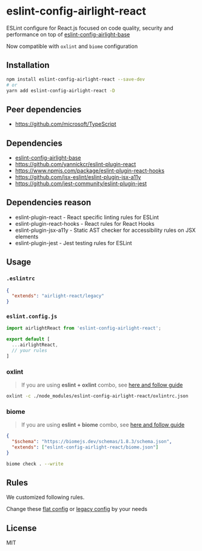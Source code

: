 # eslint-config-airlight-react

ESLint configure for React.js focused on code quality, security and performance on top of [eslint-config-airlight-base](../eslint-config-base)

Now compatible with `oxlint` and `biome` configuration

## Installation

```bash
npm install eslint-config-airlight-react --save-dev
# or
yarn add eslint-config-airlight-react -D
```

## Peer dependencies

- <https://github.com/microsoft/TypeScript>

## Dependencies

- [eslint-config-airlight-base](../eslint-config-base)
- <https://github.com/yannickcr/eslint-plugin-react>
- <https://www.npmjs.com/package/eslint-plugin-react-hooks>
- <https://github.com/jsx-eslint/eslint-plugin-jsx-a11y>
- <https://github.com/jest-community/eslint-plugin-jest>

## Dependencies reason

- eslint-plugin-react - React specific linting rules for ESLint
- eslint-plugin-react-hooks - React rules for React Hooks
- eslint-plugin-jsx-a11y - Static AST checker for accessibility rules on JSX elements
- eslint-plugin-jest - Jest testing rules for ESLint

## Usage

### `.eslintrc`

```json
{
  "extends": "airlight-react/legacy"
}
```

### `eslint.config.js`

```js
import airlightReact from 'eslint-config-airlight-react';

export default [
  ...airlightReact,
  // your rules
]
```

### oxlint

> If you are using **eslint + oxlint** combo, see [here and follow guide](https://github.com/oxc-project/eslint-plugin-oxlint)

```bash
oxlint -c ./node_modules/eslint-config-airlight-react/oxlintrc.json
```

### biome

> If you are using **eslint + biome** combo, see [here and follow guide](https://github.com/SrBrahma/eslint-config-biome)

```json title="biome.json"
{
  "$schema": "https://biomejs.dev/schemas/1.8.3/schema.json",
  "extends": ["eslint-config-airlight-react/biome.json"]
}
```

```bash
biome check . --write
```

## Rules

We customized following rules.

Change these [flat config](../eslint-config-base/flat.cjs) or [legacy config](../eslint-config-base/legacy.cjs) by your needs

## License

MIT
